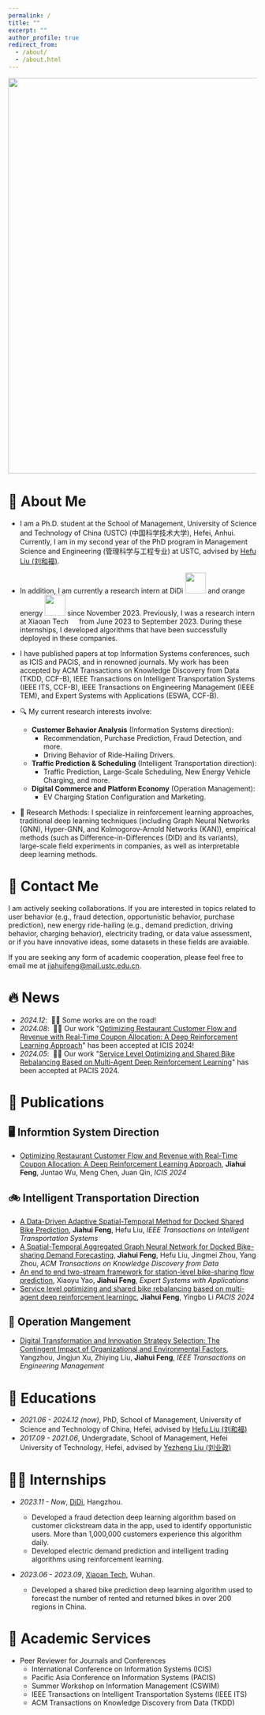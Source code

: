 ```yaml
---
permalink: /
title: ""
excerpt: ""
author_profile: true
redirect_from: 
  - /about/
  - /about.html
---
```


<span class='anchor' id='about-me'></span>

 <p align="center">
    <!-- https://github.com/DenverCoder1/readme-typing-svg -->
    <img width="800" src="https://readme-typing-svg.demolab.com?font=LXGW+WenKai+TC&size=22&pause=1000&center=true&vCenter=true&random=false&width=600&lines=Welcome+to+my+profile+page+!;I’ve+been+waiting+for+you+for+a+long+time." />
</p>


# 👨 About Me

- I am a Ph.D. student at the School of Management, University of Science and Technology of China (USTC) (中国科学技术大学), Hefei, Anhui. Currently, I am in my second year of the PhD program in Management Science and Engineering (管理科学与工程专业) at USTC, advised by [Hefu Liu (刘和福)](http://bs.ustc.edu.cn/Chinese/Profile-74.html).
- In addition, I am currently a research intern at DiDi <img src="https://jhfeng0215.github.io/images/didi-logo-1.png" style="width: 3em;"> and orange energy <img src="https://jhfeng0215.github.io/images/xiaoju.jpg" style="width: 3em;"> since November 2023. Previously, I was a research intern at Xiaoan Tech <img src='https://jhfeng0215.github.io/images/xiaoan.jpg' style="width: 1em;"> from June 2023 to September 2023. During these internships, I developed algorithms that have been successfully deployed in these companies.
- I have published papers at top Information Systems conferences, such as ICIS and PACIS, and in renowned journals. My work has been accepted by ACM Transactions on Knowledge Discovery from Data (TKDD, CCF-B), IEEE Transactions on Intelligent Transportation Systems (IEEE ITS, CCF-B), IEEE Transactions on Engineering Management (IEEE TEM), and Expert Systems with Applications (ESWA, CCF-B).
- 🔍 My current research interests involve:
  - **Customer Behavior Analysis** (Information Systems direction):
    - Recommendation, Purchase Prediction, Fraud Detection, and more.
    - Driving Behavior of Ride-Hailing Drivers.
  - **Traffic Prediction & Scheduling** (Intelligent Transportation direction):
    - Traffic Prediction, Large-Scale Scheduling, New Energy Vehicle Charging, and more.
  - **Digital Commerce and Platform Economy** (Operation Management):
    - EV Charging Station Configuration and Marketing.

- 🔦 Research Methods:
  I specialize in reinforcement learning approaches, traditional deep learning techniques (including Graph Neural Networks (GNN), Hyper-GNN, and Kolmogorov-Arnold Networks (KAN)), empirical methods (such as Difference-in-Differences (DID) and its variants), large-scale field experiments in companies, as well as interpretable deep learning methods.



# 💬 Contact Me

I am actively seeking collaborations. If you are interested in topics related to user behavior (e.g., fraud detection, opportunistic behavior, purchase prediction), new energy ride-hailing (e.g., demand prediction, driving behavior, charging behavior), electricity trading, or data value assessment, or if you have innovative ideas, some datasets in these fields are avaiable. 

If you are seeking any form of academic cooperation, please feel free to email me at jiahuifeng@mail.ustc.edu.cn.



# 🔥 News
- *2024.12*: &nbsp;🚗🚗 Some works are on the road!
- *2024.08*: &nbsp;🎉🎉 Our work "[Optimizing Restaurant Customer Flow and Revenue with Real-Time Coupon Allocation: A Deep Reinforcement Learning Approach](https://aisel.aisnet.org/icis2024/data_soc/data_soc/9/)" has been accepted at ICIS 2024!
- *2024.05*: &nbsp;🎉🎉 Our work "[Service Level Optimizing and Shared Bike Rebalancing Based on Multi-Agent Deep Reinforcement Learning](https://aisel.aisnet.org/pacis2024/track01_aibussoc/track01_aibussoc/20/)" has been accepted at PACIS 2024.





# 📝 Publications 

## 🖥️ Informtion System Direction 
- [Optimizing Restaurant Customer Flow and Revenue with Real-Time Coupon Allocation: A Deep Reinforcement Learning Approach](https://aisel.aisnet.org/icis2024/data_soc/data_soc/9/), **Jiahui Feng**, Juntao Wu, Meng Chen, Juan Qin, _ICIS 2024_


## 🚲 Intelligent Transportation Direction
- [A Data-Driven Adaptive Spatial-Temporal Method for Docked Shared Bike Prediction](https://ieeexplore.ieee.org/abstract/document/10552418), **Jiahui Feng**, Hefu Liu, _IEEE Transactions on Intelligent Transportation Systems_
- [A Spatial-Temporal Aggregated Graph Neural Network for Docked Bike-sharing Demand Forecasting](https://dl.acm.org/doi/abs/10.1145/3690388), **Jiahui Feng**, Hefu Liu, Jingmei Zhou, Yang Zhou, _ACM Transactions on Knowledge Discovery from Data_
- [An end to end two-stream framework for station-level bike-sharing flow prediction](https://www.sciencedirect.com/science/article/abs/pii/S0957417424001386), Xiaoyu Yao, **Jiahui Feng**, _Expert Systems with Applications_
- [Service level optimizing and shared bike rebalancing based on multi-agent deep reinforcement learningc](https://aisel.aisnet.org/pacis2024/track01_aibussoc/track01_aibussoc/20/), **Jiahui Feng**, Yingbo Li _PACIS 2024_

## 🤖 Operation Mangement
- [Digital Transformation and Innovation Strategy Selection: The Contingent Impact of Organizational and Environmental Factors](https://ieeexplore.ieee.org/abstract/document/10304400), Yangzhou, Jingjun Xu, Zhiying Liu, **Jiahui Feng**, _IEEE Transactions on Engineering Management_



# 🎩 Educations
- *2021.06 - 2024.12 (now)*, PhD, School of Management, University of Science and Technology of China, Hefei, advised by [Hefu Liu (刘和福)](http://bs.ustc.edu.cn/Chinese/Profile-74.html)
- *2017.09 - 2021.06*, Undergradate, School of Management, Hefei University of Technology, Hefei, advised by [Yezheng Liu (刘业政)](http://faculty.hfut.edu.cn/~vqInU3/zh_CN/index.htm)



# 👨‍💻 Internships
- *2023.11 - Now*, [DiDi](https://web.didiglobal.com), Hangzhou.
  - Developed a fraud detection deep learning algorithm based on customer clickstream data in the app, used to identify opportunistic users. More than 1,000,000 customers experience this algorithm daily.
  - Developed electric demand prediction and intelligent trading algorithms using reinforcement learning.

- *2023.06 - 2023.09*, [Xiaoan Tech](https://www.xiaoantech.com), Wuhan.
  - Developed a shared bike prediction deep learning algorithm used to forecast the number of rented and returned bikes in over 200 regions in China.
 
# 📖 Academic Services
- Peer Reviewer for Journals and Conferences
  * International Conference on Information Systems (ICIS)
  * Pacific Asia Conference on Information Systems (PACIS)
  * Summer Workshop on Information Management (CSWIM)
  * IEEE Transactions on Intelligent Transportation Systems (IEEE ITS)
  * ACM Transactions on Knowledge Discovery from Data (TKDD)
